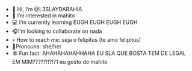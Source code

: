 - 🍻 Hi, I’m @L3SLAYDABAHIA
- 🦇 I’m interested in mahito
- 💻 I’m currently learning EUGH EUGH EUGH EUGH
- 🎧I’m looking to collaborate on nada
- 💀 How to reach me: seja o felipitus (te amo felipitus)
- 🧛Pronouns: she/her
- 🕸️ Fun fact: AHAHAHAHAHHAHA EU SLA QUE BOSTA TEM DE LEGAL EM MIM????!?!?!?1 eu gosto do mahito


<!---
L3SLAYDABAHIA/L3SLAYDABAHIA is a ✨ special ✨ repository because its `README.md` (this file) appears on your GitHub profile.
You can click the Preview link to take a look at your changes.
--->
